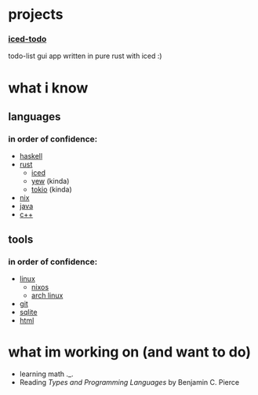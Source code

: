 # projects
### [iced-todo](https://github.com/Pickles888/iced-todo)
todo-list gui app written in pure rust with iced :)

# what i know
## languages
### in order of confidence:
- [haskell](https://www.haskell.org/)
- [rust](https://www.rust-lang.org/)
  - [iced](https://iced.rs/)
  - [yew](https://yew.rs/) (kinda)
  - [tokio](https://tokio.rs/) (kinda)
- [nix](https://nix.dev/manual/nix/2.18/language/index.html)
- [java](https://www.java.com/en/)
- [c++](https://isocpp.org/)

## tools
### in order of confidence:
- [linux](https://kernel.org/)
  - [nixos](https://nixos.org/)
  - [arch linux](https://archlinux.org/)
- [git](https://git-scm.com/)
- [sqlite](https://www.sqlite.org/index.html)
- [html](https://html.spec.whatwg.org/)

# what im working on (and want to do)
- learning math ._.
- Reading _Types and Programming Languages_ by Benjamin C. Pierce
